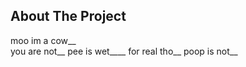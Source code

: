 ## About The Project

moo im a cow__<br />
you are not__
pee is wet____
for real tho__
poop is not__

